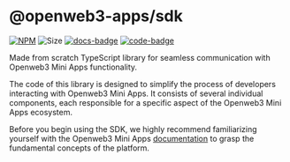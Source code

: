 # @openweb3-apps/sdk

[code-badge]: https://img.shields.io/badge/source-black?logo=github

[docs-badge]: https://img.shields.io/badge/documentation-blue?logo=gitbook&logoColor=white

[link]: https://github.com/openweb3-io/miniapps/tree/master/packages/sdk

[docs-link]: https://docs.openweb3-mini-apps.com/packages/openweb3-apps-sdk/2-x

[npm-link]: https://npmjs.com/package/@openweb3-apps/sdk

[npm-badge]: https://img.shields.io/npm/v/@openweb3-apps/sdk?logo=npm

[size-badge]: https://img.shields.io/bundlephobia/minzip/@openweb3-apps/sdk

[![NPM][npm-badge]][npm-link]
![Size][size-badge]
[![docs-badge]][docs-link]
[![code-badge]][link]

Made from scratch TypeScript library for seamless communication with Openweb3 Mini Apps
functionality.

The code of this library is designed to simplify the process of developers interacting with Openweb3
Mini Apps. It consists of several individual components, each responsible for a specific aspect of
the Openweb3 Mini Apps ecosystem.

Before you begin using the SDK, we highly recommend familiarizing yourself with the Openweb3 Mini
Apps [documentation](https://docs.openweb3-mini-apps.com/platform/about)
to grasp the fundamental concepts of the platform.